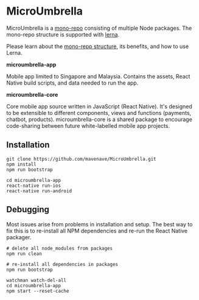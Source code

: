 MicroUmbrella
===

MicroUmbrella is a [mono-repo](https://github.com/babel/babel/blob/master/doc/design/monorepo.md) consisting of multiple Node packages. The mono-repo structure is supported with [lerna](https://github.com/lerna/lerna).

Please learn about the [mono-repp structure](https://github.com/babel/babel/blob/master/doc/design/monorepo.md), its benefits, and how to use Lerna.

**microumbrella-app**

Mobile app limited to Singapore and Malaysia. Contains the assets, React Native build scripts, and data needed to run the app.

**microumbrella-core**

Core mobile app source written in JavaScript (React Native). It's designed to be extensible to different components, views and functions (payments, chatbot, products). microumbrella-core is a shared package to encourage code-sharing between future white-labelled mobile app projects.


Installation
---

```
git clone https://github.com/mavenave/MicroUmbrella.git
npm install
npm run bootstrap

cd microumbrella-app
react-native run-ios
react-native run-android
```

Debugging
---

Most issues arise from problems in installation and setup. The best way to fix this is to re-install all NPM dependencies and re-run the React Native packager.

```
# delete all node_modules from packages
npm run clean

# re-install all dependencies in packages
npm run bootstrap

watchman watch-del-all
cd microumbrella-app
npm start --reset-cache

```
